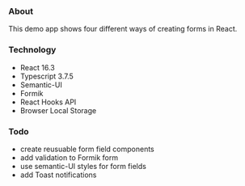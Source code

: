 ### About
This demo app shows four different ways of creating forms in React. 

### Technology
- React 16.3 
- Typescript 3.7.5
- Semantic-UI
- Formik
- React Hooks API
- Browser Local Storage

### Todo
- create reusuable form field components 
- add validation to Formik form
- use semantic-UI styles for form fields
- add Toast notifications
